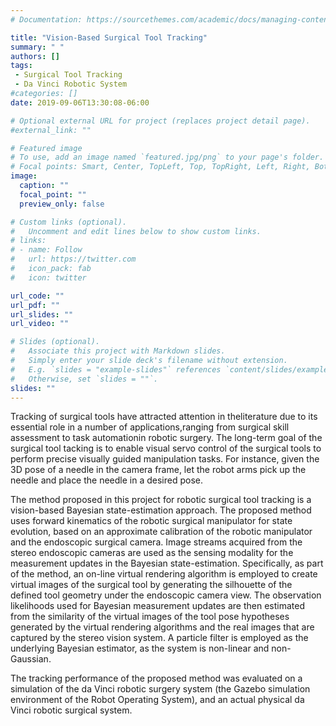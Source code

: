 ```yaml
---
# Documentation: https://sourcethemes.com/academic/docs/managing-content/

title: "Vision-Based Surgical Tool Tracking"
summary: " "
authors: []
tags: 
 - Surgical Tool Tracking
 - Da Vinci Robotic System
#categories: []
date: 2019-09-06T13:30:08-06:00

# Optional external URL for project (replaces project detail page).
#external_link: ""

# Featured image
# To use, add an image named `featured.jpg/png` to your page's folder.
# Focal points: Smart, Center, TopLeft, Top, TopRight, Left, Right, BottomLeft, Bottom, BottomRight.
image:
  caption: ""
  focal_point: ""
  preview_only: false

# Custom links (optional).
#   Uncomment and edit lines below to show custom links.
# links:
# - name: Follow
#   url: https://twitter.com
#   icon_pack: fab
#   icon: twitter

url_code: ""
url_pdf: ""
url_slides: ""
url_video: ""

# Slides (optional).
#   Associate this project with Markdown slides.
#   Simply enter your slide deck's filename without extension.
#   E.g. `slides = "example-slides"` references `content/slides/example-slides.md`.
#   Otherwise, set `slides = ""`.
slides: ""
---
```


Tracking  of  surgical  tools  have  attracted  attention  in  theliterature due to its essential role in a number of applications,ranging  from  surgical  skill  assessment  to  task  automationin  robotic  surgery. The long-term goal of the surgical tool tacking is to enable visual servo control of the surgical tools to perform precise visually guided manipulation tasks. For instance, given the 3D pose of a needle in the camera frame, let the robot arms pick up the needle and place the needle in a desired pose. 

The method proposed in this project for robotic surgical tool tracking is a vision-based Bayesian state-estimation approach. The proposed method uses forward kinematics of the robotic surgical manipulator for state evolution, based on an approximate calibration of the robotic manipulator and the endoscopic surgical camera. Image streams acquired from the stereo endoscopic cameras are used as the sensing modality for the measurement updates in the Bayesian state-estimation.  Specifically, as part of the method, an on-line virtual rendering algorithm is employed to create virtual images of the surgical tool by generating the silhouette of the defined tool geometry under the endoscopic camera view.  The observation likelihoods used for Bayesian measurement updates are then estimated from the similarity of the virtual images of the tool pose hypotheses generated by the virtual rendering algorithms and the real images that are captured by the stereo vision system. A particle filter is employed as the underlying Bayesian estimator, as the system is non-linear and non-Gaussian. 

The tracking performance of the proposed method was evaluated on a simulation of the da Vinci robotic surgery system (the Gazebo simulation environment of the Robot Operating System), and an actual physical da Vinci robotic surgical system.



